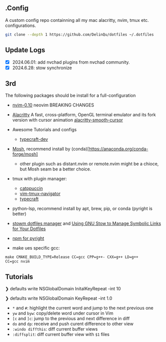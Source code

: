 ## .Config
A custom config repo containning all my mac alacritty, nvim, tmux etc. configurations.

```bash
git clone --depth 1 https://github.com/DelinQu/dotfiles ~/.dotfiles
```

## Update Logs
- [x] 2024.06.01: add nvchad plugins from nvchad community.
- [x] 2024.6.28: stow synchronize

## 3rd 
The following packages should be install for a full-configuration
* [nvim-0.10](https://neovim.io/doc/user/news-0.10.html) neovim BREAKING CHANGES
* [Alacritty](https://github.com/alacritty/alacritty) A fast, cross-platform, OpenGL terminal emulator and its fork version with cursor animation [alacritty-smooth-cursor](https://github.com/GregTheMadMonk/alacritty-smooth-cursor)
* Awesome Tutorials and configs
    * [typecraft-dev](https://github.com/typecraft-dev/dotfiles)

* [Mosh](https://github.com/mobile-shell/mosh), recommend install by (conda)[https://anaconda.org/conda-forge/mosh]
    * other plugin such as distant.nvim or remote.nvim might be a chioce, but Mosh seam be a better choice.

* tmux with plugin manager:
    * [catppuccin](https://github.com/catppuccin/tmux)
    * [vim-tmux-navigator](https://github.com/christoomey/vim-tmux-navigator)
    * [typecraft](https://www.youtube.com/watch?v=niuOc02Rvrc)

* python-lsp, recommend install by apt, brew, pip, or conda (pyright is better)
* [stowm dotfiles manager](https://learn.typecraft.dev/tutorial/never-lose-your-configs-again/) and [Using GNU Stow to Manage Symbolic Links for Your Dotfiles](https://systemcrafters.net/managing-your-dotfiles/using-gnu-stow/)
* [npm for pyright](https://github.com/nvm-sh/nvm)
* make ues specific gcc: 
```
make CMAKE_BUILD_TYPE=Release CC=gcc CPP=g++- CXX=g++ LD=g++
CC=gcc nvim
```

## Tutorials
❯ defaults write NSGlobalDomain InitalKeyRepeat -int 10

❯ defaults write NSGlobalDomain KeyRepeat -int 1.0     

* `*` and `#`: highlight the current word and jump to the next previous one
* `yw` and `byw`: copy/delete word under cursor in Vim
* `[c` and `]c`: jump to the previous and next difference in diff   
* `do` and `dp`: receive and push curent difference to other view 
* `:windo diffthis`: diff current buffer views
* `:diffsplit`: diff current buffer view with `$1` files
